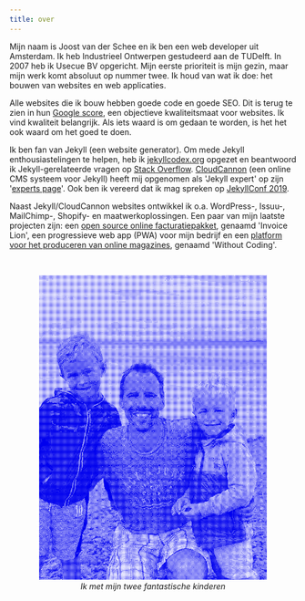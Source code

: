 ```yaml
---
title: over
---
```


Mijn naam is Joost van der Schee en ik ben een web developer uit Amsterdam. Ik heb Industrieel Ontwerpen gestudeerd aan de TUDelft. In 2007 heb ik Usecue BV opgericht. Mijn eerste prioriteit is mijn gezin, maar mijn werk komt absoluut op nummer twee. Ik houd van wat ik doe: het bouwen van websites en web applicaties.

Alle websites die ik bouw hebben goede code en goede SEO. Dit is terug te zien in hun [Google score](https://www.usecue.com/blog/google-lighthouse-score/), een objectieve kwaliteitsmaat voor websites. Ik vind kwaliteit belangrijk. Als iets waard is om gedaan te worden, is het het ook waard om het goed te doen.

Ik ben fan van Jekyll (een website generator). Om mede Jekyll enthousiastelingen te helpen, heb ik [jekyllcodex.org](https://jekyllcodex.org) opgezet en beantwoord ik Jekyll-gerelateerde vragen op [Stack Overflow](http://stackoverflow.com/users/2397550/joosts). [CloudCannon](https://cloudcannon.com/) (een online CMS systeem voor Jekyll) heeft mij opgenomen als 'Jekyll expert' op zijn '[experts page](https://cloudcannon.com/experts/)'. Ook ben ik vereerd dat ik mag spreken op [JekyllConf 2019](https://jekyllconf.com/).

Naast Jekyll/CloudCannon websites ontwikkel ik o.a. WordPress-, Issuu-, MailChimp-, Shopify- en maatwerkoplossingen. Een paar van mijn laatste projecten zijn: een [open source online facturatiepakket](https://www.invoicelion.org/nl/), genaamd 'Invoice Lion', een progressieve web app (PWA) voor mijn bedrijf en een [platform voor het produceren van online magazines](https://withoutcoding.com), genaamd 'Without Coding'.

&nbsp;

<p style="text-align: center;"><img src="/img/joostvanderschee.png" style="max-width: 100%; width: 400px;" alt="Joost van der Schee" /><br /><em>Ik met mijn twee fantastische kinderen</em></p>